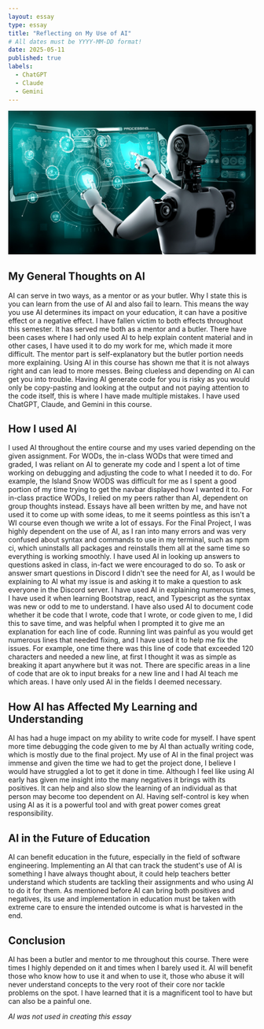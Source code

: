 ```yaml
---
layout: essay
type: essay
title: "Reflecting on My Use of AI"
# All dates must be YYYY-MM-DD format!
date: 2025-05-11
published: true
labels:
  - ChatGPT
  - Claude
  - Gemini
---
```


<div style="text-align: center;">
  <img src="../img/ai.jpeg" width="1000">
</div>

## My General Thoughts on AI

AI can serve in two ways, as a mentor or as your butler. Why I state this is you can learn from the use of AI and also fail to learn. This means the way you use AI determines its impact on your education, it can have a positive effect or a negative effect. 
I have fallen victim to both effects throughout this semester. It has served me both as a mentor and a butler. There have been cases where I had only used AI to help explain content material and in other cases, I have used it to do my work for me, which made it more difficult. The mentor part is self-explanatory but the butler portion needs more explaining. Using AI in this course has shown me that it is not always right and can lead to more messes. Being clueless and depending on AI can get you into trouble. Having AI generate code for you is risky as you would only be copy-pasting and looking at the output and not paying attention to the code itself, this is where I have made multiple mistakes. I have used ChatGPT, Claude, and Gemini in this course.

## How I used AI

I used AI throughout the entire course and my uses varied depending on the given assignment. For WODs, the in-class WODs that were timed and graded, I was reliant on AI to generate my code and I spent a lot of time working on debugging and adjusting the code to what I needed it to do. For example, the Island Snow WODS was difficult for me as I spent a good portion of my time trying to get the navbar displayed how I wanted it to. For in-class practice WODs, I relied on my peers rather than AI, dependent on group thoughts instead. Essays have all been written by me, and have not used it to come up with some ideas, to me it seems pointless as this isn't a WI course even though we write a lot of essays. For the Final Project, I was highly dependent on the use of AI, as I ran into many errors and was very confused about syntax and commands to use in my terminal, such as npm ci, which uninstalls all packages and reinstalls them all at the same time so everything is working smoothly. I have used AI in looking up answers to questions asked in class, in-fact we were encouraged to do so. To ask or answer smart questions in Discord I didn't see the need for AI, as I would be explaining to AI what my issue is and asking it to make a question to ask everyone in the Discord server. I have used AI in explaining numerous times, I have used it when learning Bootstrap, react, and Typescript as the syntax was new or odd to me to understand. I have also used AI to document code whether it be code that I wrote, code that I wrote, or code given to me, I did this to save time, and was helpful when I prompted it to give me an explanation for each line of code. Running lint was painful as you would get numerous lines that needed fixing, and I have used it to help me fix the issues. For example, one time there was this line of code that exceeded 120 characters and needed a new line, at first I thought it was as simple as breaking it apart anywhere but it was not. There are specific areas in a line of code that are ok to input breaks for a new line and I had AI teach me which areas. I have only used AI in the fields I deemed necessary.


## How AI has Affected My Learning and Understanding

AI has had a huge impact on my ability to write code for myself. I have spent more time debugging the code given to me by AI than actually writing code, which is mostly due to the final project. My use of AI in the final project was immense and given the time we had to get the project done, I believe I would have struggled a lot to get it done in time. Although I feel like using AI early has given me insight into the many negatives it brings with its positives. It can help and also slow the learning of an individual as that person may become too dependent on AI. Having self-control is key when using AI as it is a powerful tool and with great power comes great responsibility.

## AI in the Future of Education

AI can benefit education in the future, especially in the field of software engineering. Implementing an AI that can track the student's use of AI is something I have always thought about, it could help teachers better understand which students are tackling their assignments and who using AI to do it for them. As mentioned before AI can bring both positives and negatives, its use and implementation in education must be taken with extreme care to ensure the intended outcome is what is harvested in the end.

## Conclusion

AI has been a butler and mentor to me throughout this course. There were times I highly depended on it and times when I barely used it. AI will benefit those who know how to use it and when to use it, those who abuse it will never understand concepts to the very root of their core nor tackle problems on the spot. I have learned that it is a magnificent tool to have but can also be a painful one.


*AI was not used in creating this essay*
